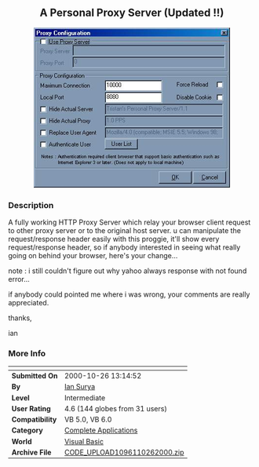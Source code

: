 ﻿<div align="center">

## A Personal Proxy Server \(Updated \!\!\)

<img src="PIC20001026451544272.jpg">
</div>

### Description

A fully working HTTP Proxy Server which relay your browser client request to other proxy server or to the original host server. u can manipulate the request/response header easily with this proggie, it'll show every request/response header, so if anybody interested in seeing what really going on behind your browser, here's your change...

note : i still couldn't figure out why yahoo always response with not found error...

if anybody could pointed me where i was wrong, your comments are really appreciated.

thanks,

ian
 
### More Info
 


<span>             |<span>
---                |---
**Submitted On**   |2000-10-26 13:14:52
**By**             |[Ian Surya](https://github.com/Planet-Source-Code/PSCIndex/blob/master/ByAuthor/ian-surya.md)
**Level**          |Intermediate
**User Rating**    |4.6 (144 globes from 31 users)
**Compatibility**  |VB 5\.0, VB 6\.0
**Category**       |[Complete Applications](https://github.com/Planet-Source-Code/PSCIndex/blob/master/ByCategory/complete-applications__1-27.md)
**World**          |[Visual Basic](https://github.com/Planet-Source-Code/PSCIndex/blob/master/ByWorld/visual-basic.md)
**Archive File**   |[CODE\_UPLOAD1096110262000\.zip](https://github.com/Planet-Source-Code/ian-surya-a-personal-proxy-server-updated__1-11700/archive/master.zip)








